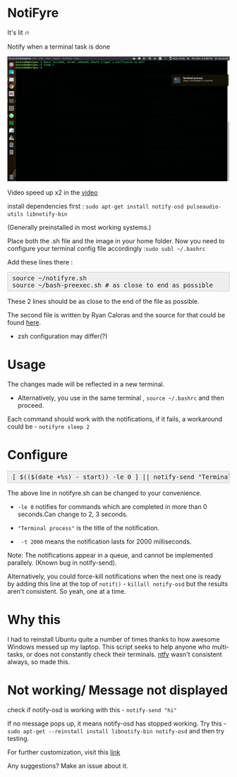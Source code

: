 # NotiFyre

It's lit :fire:

Notify when a terminal task is done

![Image could not be displayed](thumbnail.png)

<!---(https://drive.google.com/open?id=0B5iU6cWw36rObk9tNDEwNmhjTzA) --->

Video speed up x2 in the [video](https://drive.google.com/open?id=0B5iU6cWw36rObk9tNDEwNmhjTzA)

install dependencies first : `sudo apt-get install notify-osd pulseaudio-utils libnotify-bin`

(Generally preinstalled in most working systems.)

Place both the .sh file and the image in your home folder.
Now you need to configure your terminal config file accordingly :`sudo subl ~/.bashrc `

Add these lines there :

<pre style="background: rgb(238, 238, 238); border: 1px solid rgb(204, 204, 204); padding: 5px 10px;">
source ~/notifyre.sh
source ~/bash-preexec.sh # as close to end as possible</pre>

These 2 lines should be as close to the end of the file as possible.

The second file is written by Ryan Caloras and the source for that could be found [here](https://github.com/rcaloras/bash-preexec).
* zsh configuration may differ(?)

# Usage

The changes made will be reflected in a new terminal.
* Alternatively, you use in the same terminal , `source ~/.bashrc` and then proceed.

Each command should work with the notifications, if it fails, a workaround could be - `notifyre sleep 2`

# Configure

<pre style="background: rgb(238, 238, 238); border: 1px solid rgb(204, 204, 204); padding: 5px 10px;">
[ $(($(date +%s) - start)) -le 0 ] || notify-send "Terminal process" "$(echo $@) completed in $(($(date +%s) - start)) seconds" -i ~/terminal.png -t 2000</pre>

The above line in notifyre.sh can be changed to your convenience.

* `-le 0`  notifies for commands which are completed in more than 0 seconds.Can change to 2, 3 seconds.

* ` "Terminal process" ` is the title of the notification.

* ` -t 2000` means the notification lasts for 2000 milliseconds.

Note:  The notifications appear in a queue, and cannot be implemented parallely. (Known bug in notify-send).

Alternatively, you could force-kill notifications when the next one is ready by adding this line at the top of `notif()` - `killall notify-osd` but the results aren't consistent. So yeah, one at a time.

# Why this
I had to reinstall Ubuntu quite a number of times thanks to how awesome Windows messed up my laptop. This script seeks to help anyone who multi-tasks, or does not constantly check their terminals. [ntfy](https://github.com/dschep/ntfy) wasn't consistent always, so made this.

# Not working/ Message not displayed
check if notify-osd is working with this - `notify-send "hi"`

If no message pops up, it means notify-osd has stopped working. Try this - `sudo apt-get --reinstall install libnotify-bin notify-osd` and then try testing.

For further customization, visit this [link](http://ubuntuhandbook.org/index.php/2014/04/customize-on-screen-notification-ubuntu-1404/)

Any suggestions? Make an issue about it.
